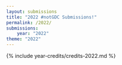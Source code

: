 ```yaml
---
layout: submissions
title: "2022 #notGDC Submissions!"
permalink: /2022/
submissions:
    year: "2022"
theme: "2022"
---
```


{% include year-credits/credits-2022.md %}